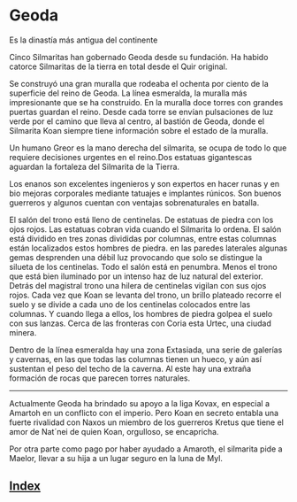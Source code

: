 # Geoda

Es la dinastía más antigua del continente

Cinco Silmaritas han gobernado Geoda desde su fundación. Ha habido catorce Silmaritas de la tierra en total desde el Quir original.

Se construyó una gran muralla que rodeaba el ochenta por ciento de la superficie del reino de Geoda. La línea esmeralda, la muralla más impresionante que se ha construido. En la muralla doce torres con grandes puertas guardan el reino. Desde cada torre se envían pulsaciones de luz verde por el camino que lleva al centro, al bastión de Geoda, donde el Silmarita Koan siempre tiene información sobre el estado de la muralla.

Un humano Greor es la mano derecha del silmarita, se ocupa de todo lo que requiere decisiones urgentes en el reino.Dos estatuas gigantescas aguardan la fortaleza del Silmarita de la Tierra.

Los enanos son excelentes ingenieros y son expertos en hacer runas y en bio mejoras corporales mediante tatuajes e implantes rúnicos. Son buenos guerreros y algunos cuentan con ventajas sobrenaturales en batalla.

El salón del trono está lleno de centinelas. De estatuas de piedra con los ojos rojos. Las estatuas cobran vida cuando el Silmarita lo ordena. El salón está dividido en tres zonas divididas por columnas, entre estas columnas están localizados estos hombres de piedra. en las paredes laterales algunas gemas desprenden una débil luz provocando que solo se distingue la silueta de los centinelas. Todo el salón está en penumbra. Menos el trono que está bien iluminado por un intenso haz de luz natural del exterior. Detrás del magistral trono una hilera de centinelas vigilan con sus ojos rojos. Cada vez que Koan se levanta del trono, un brillo plateado recorre el suelo y se divide a cada uno de los centinelas colocados entre las columnas. Y cuando llega a ellos, los hombres de piedra golpea el suelo con sus lanzas. Cerca de las fronteras con Coria esta Urtec, una ciudad minera.

Dentro de la línea esmeralda hay una zona Extasiada, una serie de galerías y cavernas, en las que todas las columnas tienen un hueco, y aún así sustentan el peso del techo de la caverna. Al este hay una extraña formación de rocas que parecen torres naturales.

---
Actualmente
Geoda ha brindado su apoyo a la liga Kovax, en especial a Amartoh en un conflicto con el imperio. Pero Koan en secreto entabla una fuerte rivalidad con Naxos un miembro de los guerreros Kretus que tiene el amor de Nat´nei de quien Koan, orgulloso, se encapricha.

Por otra parte como pago por haber ayudado a Amaroth, el silmarita pide a Maelor, llevar a su hija a un lugar seguro en la luna de Myl.

## [Index](./README.md)